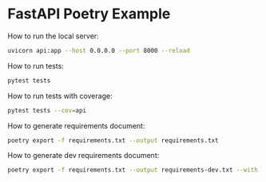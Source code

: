 # FastAPI Poetry Example

How to run the local server:
```bash
uvicorn api:app --host 0.0.0.0 --port 8000 --reload
```

How to run tests:
```bash
pytest tests
```

How to run tests with coverage:
```bash
pytest tests --cov=api
```

How to generate requirements document:
```bash
poetry export -f requirements.txt --output requirements.txt
```

How to generate dev requirements document:
```bash
poetry export -f requirements.txt --output requirements-dev.txt --with dev
```